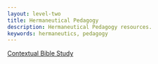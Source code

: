 ```yaml
---
layout: level-two
title: Hermaneutical Pedagogy
description: Hermaneutical Pedagogy resources.
keywords: hermaneutics, pedagogy
---
```


[Contextual Bible Study](contextual-bible-study)
